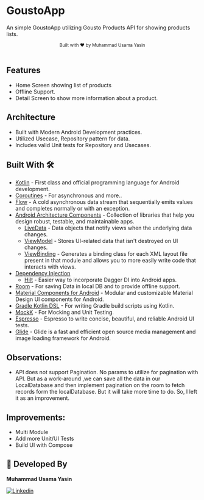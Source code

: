 # GoustoApp
An simple GoustoApp utilizing Gousto Products API for showing products lists.

<div align="center">
  <sub>Built with ❤︎ by
  <a>Muhammad Usama Yasin</a>
</div>
<br/>

## Features
* Home Screen showing list of products
* Offline Support.
* Detail Screen to show more information about a product.

## Architecture
* Built with Modern Android Development practices.
* Utilized Usecase, Repository pattern for data.
* Includes valid Unit tests for Repository and Usecases.

## Built With 🛠
- [Kotlin](https://kotlinlang.org/) - First class and official programming language for Android development.
- [Coroutines](https://kotlinlang.org/docs/reference/coroutines-overview.html) - For asynchronous and more..
- [Flow](https://kotlin.github.io/kotlinx.coroutines/kotlinx-coroutines-core/kotlinx.coroutines.flow/-flow/) - A cold asynchronous data stream that sequentially emits values and completes normally or with an exception.
- [Android Architecture Components](https://developer.android.com/topic/libraries/architecture) - Collection of libraries that help you design robust, testable, and maintainable apps.
  - [LiveData](https://developer.android.com/topic/libraries/architecture/livedata) - Data objects that notify views when the underlying data changes.
  - [ViewModel](https://developer.android.com/topic/libraries/architecture/viewmodel) - Stores UI-related data that isn't destroyed on UI changes.
  - [ViewBinding](https://developer.android.com/topic/libraries/view-binding) - Generates a binding class for each XML layout file present in that module and allows you to more easily write code that interacts with views.
- [Dependency Injection](https://developer.android.com/training/dependency-injection)
  - [Hilt](https://dagger.dev/hilt) - Easier way to incorporate Dagger DI into Android apps.
- [Room](https://developer.android.com/reference/androidx/room/package-summary) - For saving Data in local DB and to provide offline support.
- [Material Components for Android](https://github.com/material-components/material-components-android) - Modular and customizable Material Design UI components for Android.
- [Gradle Kotlin DSL](https://docs.gradle.org/current/userguide/kotlin_dsl.html) - For writing Gradle build scripts using Kotlin.
- [MockK](https://mockk.io) - For Mocking and Unit Testing.
- [Espresso](https://developer.android.com/training/testing/espresso) - Espresso to write concise, beautiful, and reliable Android UI tests.
- [Glide](https://github.com/bumptech/glide) - Glide is a fast and efficient open source media management and image loading framework for Android.

## Observations:
- API does not support Pagination. No params to utilize for pagination with API. But as a work-around ,we can save all the data in our LocalDatabase and then implement pagination on the room to fetch records form the localDatabase. But it will take more time to do. So, I left it as an improvement.

## Improvements:
 - Multi Module
 - Add more Unit/UI Tests
 - Build UI with Compose

## 👨 Developed By
**Muhammad Usama Yasin**

[![Linkedin](https://img.shields.io/badge/-linkedin-grey?logo=linkedin)](www.linkedin.com/in/-usama-yasin)
